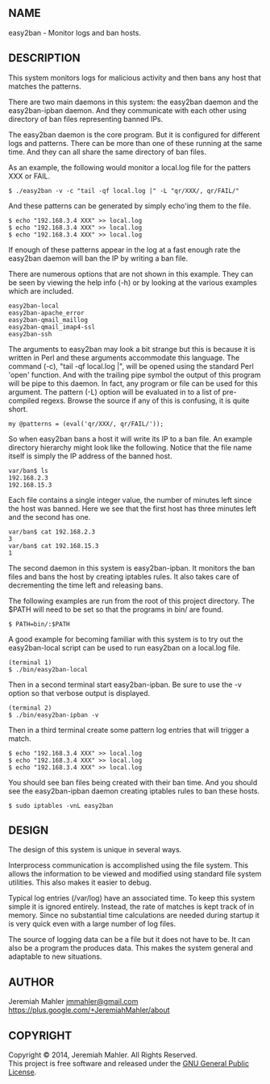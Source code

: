 
NAME
----

easy2ban - Monitor logs and ban hosts.

DESCRIPTION
-----------

This system monitors logs for malicious activity and then
bans any host that matches the patterns.

There are two main daemons in this system: the easy2ban daemon
and the easy2ban-ipban daemon.  And they communicate with each
other using directory of ban files representing banned IPs.

The easy2ban daemon is the core program.  But it is configured
for different logs and patterns.  There can be more than
one of these running at the same time.  And they can all share
the same directory of ban files.

As an example, the following would monitor a local.log file for
the patters XXX or FAIL.

    $ ./easy2ban -v -c "tail -qf local.log |" -L "qr/XXX/, qr/FAIL/"

And these patterns can be generated by simply echo'ing them to the file.

    $ echo "192.168.3.4 XXX" >> local.log
    $ echo "192.168.3.4 XXX" >> local.log
    $ echo "192.168.3.4 XXX" >> local.log

If enough of these patterns appear in the log at a fast enough rate the
easy2ban daemon will ban the IP by writing a ban file.

There are numerous options that are not shown in this example.
They can be seen by viewing the help info (-h) or by looking at
the various examples which are included.

    easy2ban-local
    easy2ban-apache_error
    easy2ban-qmail_maillog
    easy2ban-qmail_imap4-ssl
    easy2ban-ssh

The arguments to easy2ban may look a bit strange but this is because it
is written in Perl and these arguments accommodate this language.
The command (-c), "tail -qf local.log |", will be opened using the standard
Perl 'open' function.  And with the trailing pipe symbol the output of
this program will be pipe to this daemon.  In fact, any program or file
can be used for this argument.  The pattern (-L) option will be evaluated
in to a list of pre-compiled regexs.  Browse the source if any of this
is confusing, it is quite short.

    my @patterns = (eval('qr/XXX/, qr/FAIL/'));

So when easy2ban bans a host it will write its IP to a ban file.
An example directory hierarchy might look like the following.
Notice that the file name itself is simply the IP address of the
banned host.

    var/ban$ ls
    192.168.2.3
    192.168.15.3

Each file contains a single integer value, the number of minutes
left since the host was banned.  Here we see that the first host
has three minutes left and the second has one.

    var/ban$ cat 192.168.2.3
    3
    var/ban$ cat 192.168.15.3
    1

The second daemon in this system is easy2ban-ipban.
It monitors the ban files and bans the host by creating iptables rules.
It also takes care of decrementing the time left and releasing bans.

The following examples are run from the root of this project directory.
The $PATH will need to be set so that the programs in bin/ are found.

    $ PATH=bin/:$PATH

A good example for becoming familiar with this system is to try
out the easy2ban-local script can be used to run easy2ban on a local.log file.

    (terminal 1)
    $ ./bin/easy2ban-local

Then in a second terminal start easy2ban-ipban.
Be sure to use the -v option so that verbose output is displayed.

    (terminal 2)
    $ ./bin/easy2ban-ipban -v

Then in a third terminal create some pattern log entries that will trigger
a match.

    $ echo "192.168.3.4 XXX" >> local.log
    $ echo "192.168.3.4 XXX" >> local.log
    $ echo "192.168.3.4 XXX" >> local.log

You should see ban files being created with their ban time.
And you should see the easy2ban-ipban daemon creating iptables rules
to ban these hosts.

    $ sudo iptables -vnL easy2ban

DESIGN
------

The design of this system is unique in several ways.

Interprocess communication is accomplished using the file system.
This allows the information to be viewed and modified using standard
file system utilities.  This also makes it easier to debug.

Typical log entries (/var/log) have an associated time.
To keep this system simple it is ignored entirely.
Instead, the rate of matches is kept track of in memory.
Since no substantial time calculations are needed during startup
it is very quick even with a large number of log files.

The source of logging data can be a file but it does not have to be.
It can also be a program the produces data.
This makes the system general and adaptable to new situations.

AUTHOR
------

Jeremiah Mahler <jmmahler@gmail.com>
https://plus.google.com/+JeremiahMahler/about

COPYRIGHT
---------

Copyright &copy; 2014, Jeremiah Mahler.  All Rights Reserved.<br>
This project is free software and released under
the [GNU General Public License][gpl].

 [gpl]: http://www.gnu.org/licenses/gpl.html

